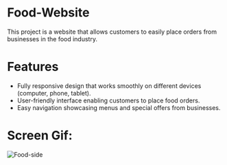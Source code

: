 # Food-Website

This project is a website that allows customers to easily place orders from businesses in the food industry.

# Features
- Fully responsive design that works smoothly on different devices (computer, phone, tablet).
- User-friendly interface enabling customers to place food orders.
- Easy navigation showcasing menus and special offers from businesses.
>
# Screen Gif:
![Food-side](https://github.com/gurkanceylan41/Food-Website/assets/165313565/89e01c16-426e-4dd9-8899-b113368254ff)


